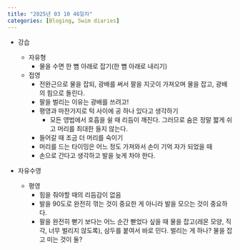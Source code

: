 ```yaml
---
title: "2025년 03 10 46일차"
categories: [Bloging, Swim diaries]
---
```


- 강습
  - 자유형
    - 물을 수면 한 뼘 아래로 잡기(한 뼘 아래로 내리기)
  - 접영
    - 전완근으로 물을 잡되, 광배를 써서 팔을 지긋이 가져오며 물을 잡고, 광배의 힘으로 돌린다. 
    - 팔을 벌리는 이유는 광배를 쓰려고! 
    - 평영과 마찬가지로 턱 사이에 공 하나 있다고 생각하기 
      - 모든 영법에서 호흡을 쉴 때 리듬이 깨진다. 그러므로 숨은 정말 짧게 쉬고 머리를 최대한 들지 않는다. 
    - 들어갈 때 조금 더 머리를 숙이기
    -  머리를 드는 타이밍은 어느 정도 가져와서 손이 기억 자가 되었을 때
    - 손으로 간다고 생각하고 발을 늦게 차야 한다.

- 자유수영
  - 평영
    - 힘을 줘야할 때의 리듬감이 없음
    - 발을 90도로 완전히 꺾는 것이 중요한 게 아니라 발을 모으는 것이 중요하다.
    - 팔을 완전히 뻗기 보다는 어느 순간 뻗었다 싶을 때 물을 잡고(레몬 모양, 직각, 너무 벌리지 않도록), 삼두를 붙여서 바로 민다. 벌리는 게 하나? 물을 잡고 미는 것이 둘?
   